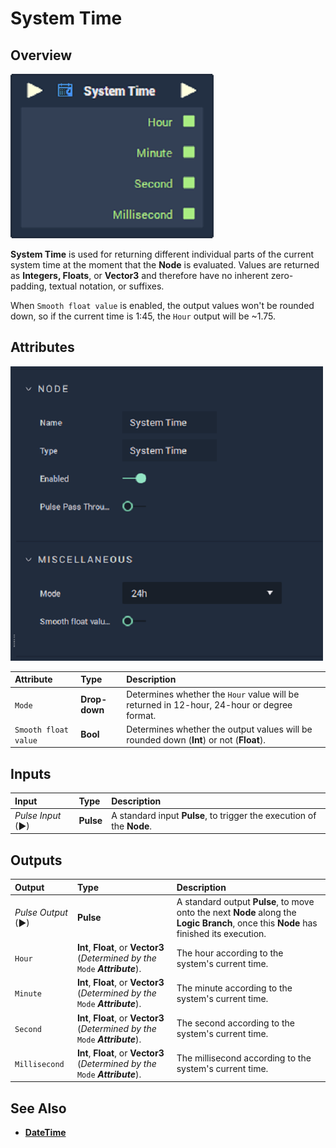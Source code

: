 # System Time

## Overview

![The System Time Node.](../../.gitbook/assets/node-system-time.png)

**System Time** is used for returning different individual parts of the current system time at the moment that the **Node** is evaluated. Values are returned as **Integers, Floats**, or **Vector3** and therefore have no inherent zero-padding, textual notation, or suffixes.

When `Smooth float value` is enabled, the output values won't be rounded down, so if the current time is 1:45, the `Hour` output will be ~1.75.

## Attributes

![The System Time Node Attributes.](../../.gitbook/assets/node-system-time-attr.png)

| Attribute | Type | Description |
| :--- | :--- | :--- |
| `Mode` | **Drop-down** | Determines whether the `Hour` value will be returned in 12-hour, 24-hour or degree format. |
| `Smooth float value` | **Bool** | Determines whether the output values will be rounded down \(**Int**\) or not \(**Float**\). |

## Inputs

| Input | Type | Description |
| :--- | :--- | :--- |
| _Pulse Input_ \(►\) | **Pulse** | A standard input **Pulse**, to trigger the execution of the **Node**. |

## Outputs

| Output | Type                | Description |
| :--- | :--- | :--- |
| _Pulse Output_ \(►\) | **Pulse** | A standard output **Pulse**, to move onto the next **Node** along the **Logic Branch**, once this **Node** has finished its execution. |
| `Hour` | **Int**, **Float**, or **Vector3** \(_Determined by the_ `Mode` _**Attribute**_\). | The hour according to the system's current time. |
| `Minute` | **Int**, **Float**, or **Vector3**  \(_Determined by the_ `Mode` _**Attribute**_\). | The minute according to the system's current time. |
| `Second` | **Int**, **Float**, or **Vector3**  \(_Determined by the_ `Mode` _**Attribute**_\). | The second according to the system's current time. |
| `Millisecond` | **Int**, **Float**, or **Vector3**  \(_Determined by the_ `Mode` _**Attribute**_\). | The millisecond according to the system's current time. |

## See Also

* [**DateTime**](./)

